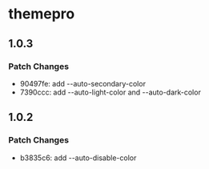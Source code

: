 # themepro

## 1.0.3

### Patch Changes

- 90497fe: add --auto-secondary-color
- 7390ccc: add --auto-light-color and --auto-dark-color

## 1.0.2

### Patch Changes

- b3835c6: add --auto-disable-color
